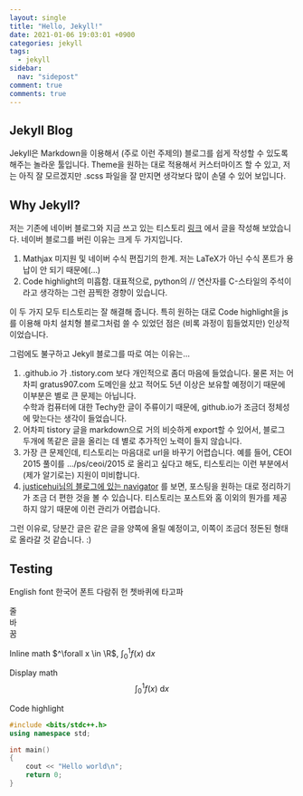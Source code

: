 ```yaml
---
layout: single
title: "Hello, Jekyll!"
date: 2021-01-06 19:03:01 +0900
categories: jekyll
tags:
  - jekyll
sidebar:
  nav: "sidepost"
comment: true
comments: true
---
```

## Jekyll Blog
Jekyll은 Markdown을 이용해서 (주로 이런 주제의) 블로그를 쉽게 작성할 수 있도록 해주는 놀라운 툴입니다. Theme을 원하는 대로 적용해서 커스터마이즈 할 수 있고, 저는 아직 잘 모르겠지만 .scss 파일을 잘 만지면 생각보다 많이 손댈 수 있어 보입니다.

## Why Jekyll?
저는 기존에 네이버 블로그와 지금 쓰고 있는 티스토리 [링크](https://gratus-blog.tistory.com/) 에서 글을 작성해 보았습니다. 네이버 블로그를 버린 이유는 크게 두 가지입니다.
1. Mathjax 미지원 및 네이버 수식 편집기의 한계. 저는 LaTeX가 아닌 수식 폰트가 용납이 안 되기 때문에(...)
2. Code highlight의 미흡함. 대표적으로, python의 // 연산자를 C-스타일의 주석이라고 생각하는 그런 끔찍한 경향이 있습니다.

이 두 가지 모두 티스토리는 잘 해결해 줍니다. 특히 원하는 대로 Code highlight을 js를 이용해 마치 설치형 블로그처럼 쓸 수 있었던 점은 (비록 과정이 힘들었지만) 인상적이었습니다.

그럼에도 불구하고 Jekyll 블로그를 따로 여는 이유는...
1. .github.io 가 .tistory.com 보다 개인적으로 좀더 마음에 들었습니다. 물론 저는 어차피 gratus907.com 도메인을 샀고 적어도 5년 이상은 보유할 예정이기 때문에 이부분은 별로 큰 문제는 아닙니다.  
수학과 컴퓨터에 대한 Techy한 글이 주류이기 때문에, github.io가 조금더 정체성에 맞는다는 생각이 들었습니다.
2. 어차피 tistory 글을 markdown으로 거의 비슷하게 export할 수 있어서, 블로그 두개에 똑같은 글을 올리는 데 별로 추가적인 노력이 들지 않습니다.
3. 가장 큰 문제인데, 티스토리는 마음대로 url을 바꾸기 어렵습니다. 예를 들어, CEOI 2015 풀이를 .../ps/ceoi/2015 로 올리고 싶다고 해도, 티스토리는 이런 부분에서 (제가 알기로는) 지원이 미비합니다.
4. [justicehui님의 블로그에 있는 navigator](https://justicehui.github.io/xoi/) 를 보면, 포스팅을 원하는 대로 정리하기가 조금 더 편한 것을 볼 수 있습니다. 티스토리는 포스트와 홈 이외의 뭔가를 제공하지 않기 때문에 이런 관리가 어렵습니다.

그런 이유로, 당분간 글은 같은 글을 양쪽에 올릴 예정이고, 이쪽이 조금더 정돈된 형태로 올라갈 것 같습니다. :)

## Testing
English font 한국어 폰트 다람쥐 헌 쳇바퀴에 타고파

줄  
바  
꿈  

Inline math $^\forall x \in \R$, $\int_{0}^{1} f(x) \text{ d}x$

Display math $$\int_{0}^{1} f(x) \text{ d}x$$

Code highlight  
```cpp
#include <bits/stdc++.h>
using namespace std;

int main()
{
    cout << "Hello world\n";
    return 0;
}
```

